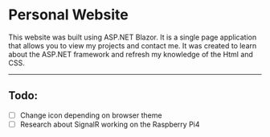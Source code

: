 # Personal Website

This website was built using ASP.NET Blazor. It is a single page application 
that allows you to view my projects and contact me. It was created to learn about the 
ASP.NET framework and refresh my knowledge of the Html and CSS.

---

## Todo:

- [ ] Change icon depending on browser theme
- [ ] Research about SignalR working on the Raspberry Pi4